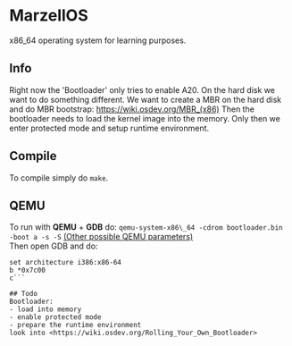 # MarzellOS

x86\_64 operating system for learning purposes.

## Info
Right now the 'Bootloader' only tries to enable A20.
On the hard disk we want to do something different.
We want to create a MBR on the hard disk and do MBR bootstrap:
<https://wiki.osdev.org/MBR_(x86)>
Then the bootloader needs to load the kernel image into the memory.
Only then we enter protected mode and setup runtime environment.


## Compile
To compile simply do `make`.

## QEMU
To run with **QEMU** + **GDB** do:
`qemu-system-x86\_64 -cdrom bootloader.bin -boot a -s -S`
[\(Other possible QEMU parameters)](https://manned.org/qemu-system-x86_64/129d1fa3)    
Then open GDB and do:
```target remote localhost:1234
set architecture i386:x86-64
b *0x7c00
c```

## Todo
Bootloader:
- load into memory
- enable protected mode
- prepare the runtime environment
look into <https://wiki.osdev.org/Rolling_Your_Own_Bootloader>
